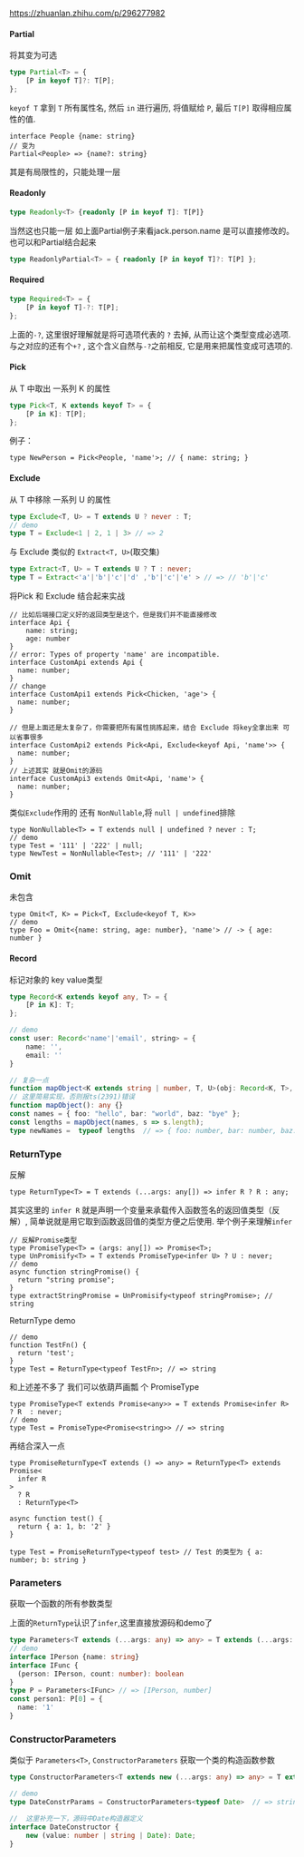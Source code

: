 https://zhuanlan.zhihu.com/p/296277982



#### Partial

将其变为可选

```ts
type Partial<T> = {
    [P in keyof T]?: T[P];
};
```

`keyof T` 拿到 `T` 所有属性名, 然后 `in` 进行遍历, 将值赋给 `P`, 最后 `T[P]` 取得相应属性的值.

```
interface People {name: string}
// 变为
Partial<People> => {name?: string}
```

其是有局限性的，只能处理一层

#### Readonly

```ts
type Readonly<T> {readonly [P in keyof T]: T[P]}
```

当然这也只能一层 如上面Partial例子来看jack.person.name 是可以直接修改的。 也可以和Partial结合起来

```ts
type ReadonlyPartial<T> = { readonly [P in keyof T]?: T[P] };
```

#### Required

```ts
type Required<T> = {
    [P in keyof T]-?: T[P];
};
```

上面的`-?`, 这里很好理解就是将可选项代表的 `?` 去掉, 从而让这个类型变成必选项. 与之对应的还有个`+?` , 这个含义自然与`-?`之前相反, 它是用来把属性变成可选项的.

#### Pick

从 T 中取出 一系列 K 的属性

```ts
type Pick<T, K extends keyof T> = {
    [P in K]: T[P];
};
```

例子：

```text
type NewPerson = Pick<People, 'name'>; // { name: string; }
```

#### Exclude

从 T 中移除 一系列 U 的属性

```ts
type Exclude<T, U> = T extends U ? never : T;
// demo
type T = Exclude<1 | 2, 1 | 3> // => 2
```

与 Exclude 类似的 `Extract<T, U>`(取交集)

```ts
type Extract<T, U> = T extends U ? T : never;
type T = Extract<'a'|'b'|'c'|'d' ,'b'|'c'|'e' > // => // 'b'|'c'
```

将Pick 和 Exclude 结合起来实战

```text
// 比如后端接口定义好的返回类型是这个，但是我们并不能直接修改
interface Api {
    name: string;
    age: number
}
// error: Types of property 'name' are incompatible.
interface CustomApi extends Api {
  name: number;
}
// change
interface CustomApi1 extends Pick<Chicken, 'age'> {
  name: number;
}

// 但是上面还是太复杂了，你需要把所有属性挑拣起来，结合 Exclude 将key全拿出来 可以省事很多
interface CustomApi2 extends Pick<Api, Exclude<keyof Api, 'name'>> {
  name: number;
}
// 上述其实 就是Omit的源码
interface CustomApi3 extends Omit<Api, 'name'> {
  name: number;
}
```

类似`Exclude`作用的 还有 `NonNullable`,将 `null | undefined`排除

```text
type NonNullable<T> = T extends null | undefined ? never : T;
// demo
type Test = '111' | '222' | null;
type NewTest = NonNullable<Test>; // '111' | '222'
```

### Omit

未包含

```text
type Omit<T, K> = Pick<T, Exclude<keyof T, K>>
// demo
type Foo = Omit<{name: string, age: number}, 'name'> // -> { age: number }
```

#### Record

标记对象的 key value类型

```ts
type Record<K extends keyof any, T> = {
    [P in K]: T;
};

// demo
const user: Record<'name'|'email', string> = {
    name: '', 
    email: ''
}

// 复杂一点
function mapObject<K extends string | number, T, U>(obj: Record<K, T>, f: (x: T) => U): Record<K, U>;
// 这里简易实现，否则报ts(2391)错误
function mapObject(): any {}
const names = { foo: "hello", bar: "world", baz: "bye" };
const lengths = mapObject(names, s => s.length); 
type newNames =  typeof lengths  // => { foo: number, bar: number, baz: number }
```



### ReturnType

反解

```text
type ReturnType<T> = T extends (...args: any[]) => infer R ? R : any;
```

其实这里的 `infer R` 就是声明一个变量来承载传入函数签名的返回值类型（反解）, 简单说就是用它取到函数返回值的类型方便之后使用. 举个例子来理解`infer`

```text
// 反解Promise类型
type PromiseType<T> = (args: any[]) => Promise<T>;
type UnPromisify<T> = T extends PromiseType<infer U> ? U : never;
// demo
async function stringPromise() {
  return "string promise";
}
type extractStringPromise = UnPromisify<typeof stringPromise>; // string
```

ReturnType demo

```text
// demo
function TestFn() {
  return 'test';
}
type Test = ReturnType<typeof TestFn>; // => string
```

和上述差不多了 我们可以依葫芦画瓢 个 PromiseType

```text
type PromiseType<T extends Promise<any>> = T extends Promise<infer R>  ? R  : never;
// demo
type Test = PromiseType<Promise<string>> // => string
```

再结合深入一点

```text
type PromiseReturnType<T extends () => any> = ReturnType<T> extends Promise<
  infer R
>
  ? R
  : ReturnType<T>

async function test() {
  return { a: 1, b: '2' }
}

type Test = PromiseReturnType<typeof test> // Test 的类型为 { a: number; b: string }
```

### Parameters

获取一个函数的所有参数类型

上面的`ReturnType`认识了`infer`,这里直接放源码和demo了

```ts
type Parameters<T extends (...args: any) => any> = T extends (...args: infer P) => any ? P : never;
// demo
interface IPerson {name: string}
interface IFunc {
  (person: IPerson, count: number): boolean
}
type P = Parameters<IFunc> // => [IPerson, number]
const person1: P[0] = {
  name: '1'
}
```



### ConstructorParameters

类似于 `Parameters<T>`, `ConstructorParameters` 获取一个类的构造函数参数

```ts
type ConstructorParameters<T extends new (...args: any) => any> = T extends new (...args: infer P) => any ? P : never;

// demo
type DateConstrParams = ConstructorParameters<typeof Date>  // => string | number | Date

//  这里补充一下，源码中Date构造器定义
interface DateConstructor {
    new (value: number | string | Date): Date;
}
```